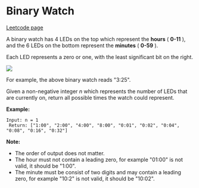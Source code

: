 # Binary Watch
[Leetcode page](https://leetcode.com/problems/binary-watch/description)

A binary watch has 4 LEDs on the top which represent the **hours** ( **0-11**
), and the 6 LEDs on the bottom represent the **minutes** ( **0-59** ).

Each LED represents a zero or one, with the least significant bit on the
right.

![](https://upload.wikimedia.org/wikipedia/commons/8/8b/Binary_clock_samui_moon.jpg)

For example, the above binary watch reads "3:25".

Given a non-negative integer _n_ which represents the number of LEDs that are
currently on, return all possible times the watch could represent.

**Example:**

    
    
    Input: n = 1  
     Return: ["1:00", "2:00", "4:00", "8:00", "0:01", "0:02", "0:04", "0:08", "0:16", "0:32"]

**Note:**  

  * The order of output does not matter.
  * The hour must not contain a leading zero, for example "01:00" is not valid, it should be "1:00".
  * The minute must be consist of two digits and may contain a leading zero, for example "10:2" is not valid, it should be "10:02".

